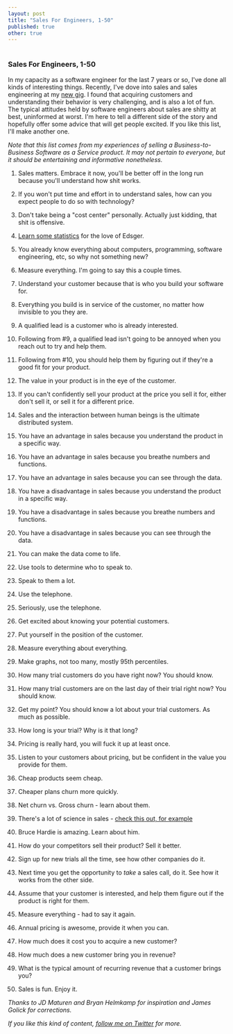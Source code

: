 ```yaml
---
layout: post
title: "Sales For Engineers, 1-50"
published: true
other: true
---
```

# 
# 
### Sales For Engineers, 1-50

In my capacity as a software engineer for the last 7 years or so, I've done all kinds of interesting things. Recently, I've dove into sales and sales engineering at my <a href="http://codeclimate.com">new gig</a>. I found that acquiring customers and understanding their behavior is very challenging, and is also a lot of fun. The typical attitudes held by software engineers about sales are shitty at best, uninformed at worst. I'm here to tell a different side of the story and hopefully offer some advice that will get people excited. If you like this list, I'll make another one.

*Note that this list comes from my experiences of selling a Business-to-Business Software as a Service product. It may not pertain to everyone, but it should be entertaining and informative nonetheless.*

1. Sales matters. Embrace it now, you'll be better off in the long run because you'll understand how shit works.

2. If you won't put time and effort in to understand sales, how can you expect people to do so with technology?

3. Don't take being a "cost center" personally. Actually just kidding, that shit is offensive.

4. <a href="http://www.springer.com/statistics/computational+statistics/book/978-0-387-79053-4">Learn some statistics</a> for the love of Edsger.

5. You already know everything about computers, programming, software engineering, etc, so why not something new?

6. Measure everything. I'm going to say this a couple times.

7. Understand your customer because that is who you build your software for.

8. Everything you build is in service of the customer, no matter how invisible to you they are.

9. A qualified lead is a customer who is already interested.

10. Following from #9, a qualified lead isn't going to be annoyed when you reach out to try and help them.

11. Following from #10, you should help them by figuring out if they're a good fit for your product.

12. The value in your product is in the eye of the customer.

13. If you can't confidently sell your product at the price you sell it for, either don't sell it, or sell it for a different price.

14. Sales and the interaction between human beings is the ultimate distributed system.

15. You have an advantage in sales because you understand the product in a specific way.

16. You have an advantage in sales because you breathe numbers and functions.

17. You have an advantage in sales because you can see through the data.

18. You have a disadvantage in sales because you understand the product in a specific way.

19. You have a disadvantage in sales because you breathe numbers and functions.

20. You have a disadvantage in sales because you can see through the data.

21. You can make the data come to life.

22. Use tools to determine who to speak to.

23. Speak to them a lot.

24. Use the telephone.

25. Seriously, use the telephone.

26. Get excited about knowing your potential customers.

27. Put yourself in the position of the customer.

28. Measure everything about everything.

29. Make graphs, not too many, mostly 95th percentiles.

30. How many trial customers do you have right now? You should know.

31. How many trial customers are on the last day of their trial right now? You should know.

32. Get my point? You should know a lot about your trial customers. As much as possible.

33. How long is your trial? Why is it that long?

34. Pricing is really hard, you will fuck it up at least once.

35. Listen to your customers about pricing, but be confident in the value you provide for them.

36. Cheap products seem cheap.

37. Cheaper plans churn more quickly.

38. Net churn vs. Gross churn - learn about them.

39. There's a lot of science in sales - <a href="http://www.brucehardie.com/papers/021/sbg_2006-05-30.pdf">check this out, for example </a>

40. Bruce Hardie is amazing. Learn about him.

41. How do your competitors sell their product? Sell it better.

42. Sign up for new trials all the time, see how other companies do it.

43. Next time you get the opportunity to *take* a sales call, do it. See how it works from the other side.

44. Assume that your customer is interested, and help them figure out if the product is right for them.

45. Measure everything - had to say it again.

46. Annual pricing is awesome, provide it when you can.

47. How much does it cost you to acquire a new customer?

48. How much does a new customer bring you in revenue?

49. What is the typical amount of recurring revenue that a customer brings you?

50. Sales is fun. Enjoy it.

*Thanks to JD Maturen and Bryan Helmkamp for inspiration and James Golick for corrections.*

*If you like this kind of content, <a href="http://twitter.com/mrb_bk">follow me on Twitter</a> for more.*

